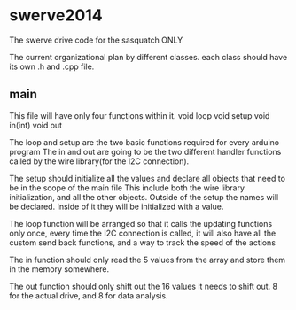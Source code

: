 swerve2014
==========

The swerve drive code for the sasquatch ONLY

The current organizational plan by different classes.
each class should have its own .h and .cpp file.

main
----
This file will have only four functions within it.
void loop
void setup
void in(int)
void out

The loop and setup are the two basic functions required for every arduino program
The in and out are going to be the two different handler functions called by the wire library(for the I2C connection).

The setup should initialize all the values and declare all objects that need to be in the scope of the main file
This include both the wire library initialization, and all the other objects. Outside of the setup the names will be declared.
Inside of it they will be initialized with a value.

The loop function will be arranged so that it calls the updating functions only once, every time the I2C connection is called, it will also have all the custom send back functions, and a way to track the speed of the actions

The in function should only read the 5 values from the array and store them in the memory somewhere.

The out function should only shift out the 16 values it needs to shift out. 8 for the actual drive, and 8 for data analysis.



